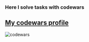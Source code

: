 ### Here I solve tasks with codewars

## [My codewars profile](https://www.codewars.com/users/dankozz1t)
 
![codewars](https://www.codewars.com/users/dankozz1t/badges/large)
